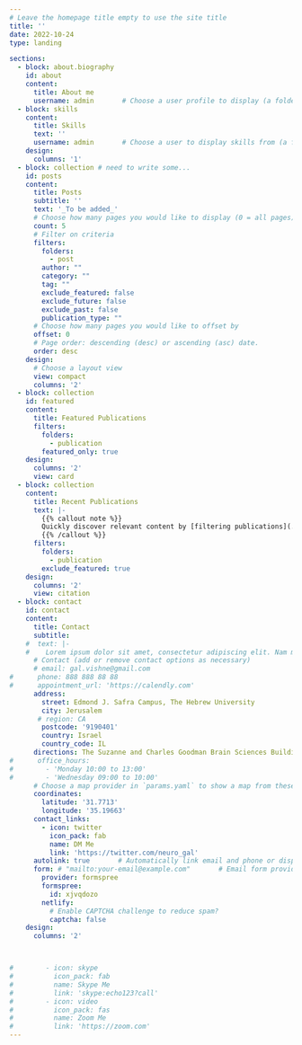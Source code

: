 ```yaml
---
# Leave the homepage title empty to use the site title
title: ''
date: 2022-10-24
type: landing

sections:
  - block: about.biography
    id: about
    content:
      title: About me
      username: admin       # Choose a user profile to display (a folder name within `content/authors/`)
  - block: skills
    content:
      title: Skills
      text: ''
      username: admin       # Choose a user to display skills from (a folder name within `content/authors/`)
    design:
      columns: '1'
  - block: collection # need to write some...
    id: posts
    content:
      title: Posts
      subtitle: ''
      text: '_To be added_'
      # Choose how many pages you would like to display (0 = all pages)
      count: 5
      # Filter on criteria
      filters:
        folders:
          - post
        author: ""
        category: ""
        tag: ""
        exclude_featured: false
        exclude_future: false
        exclude_past: false
        publication_type: ""
      # Choose how many pages you would like to offset by
      offset: 0
      # Page order: descending (desc) or ascending (asc) date.
      order: desc
    design:
      # Choose a layout view
      view: compact
      columns: '2'
  - block: collection
    id: featured
    content:
      title: Featured Publications
      filters:
        folders:
          - publication
        featured_only: true
    design:
      columns: '2'
      view: card
  - block: collection
    content:
      title: Recent Publications
      text: |-
        {{% callout note %}}
        Quickly discover relevant content by [filtering publications](./publication/).
        {{% /callout %}}
      filters:
        folders:
          - publication
        exclude_featured: true
    design:
      columns: '2'
      view: citation
  - block: contact
    id: contact
    content:
      title: Contact
      subtitle:
    #  text: |-
    #    Lorem ipsum dolor sit amet, consectetur adipiscing elit. Nam mi diam, venenatis ut magna et, vehicula efficitur enim.
      # Contact (add or remove contact options as necessary)
      # email: gal.vishne@gmail.com
#      phone: 888 888 88 88
#      appointment_url: 'https://calendly.com'
      address:
        street: Edmond J. Safra Campus, The Hebrew University
        city: Jerusalem
       # region: CA
        postcode: '9190401'
        country: Israel
        country_code: IL
      directions: The Suzanne and Charles Goodman Brain Sciences Building
#      office_hours:
#        - 'Monday 10:00 to 13:00'
#        - 'Wednesday 09:00 to 10:00'
      # Choose a map provider in `params.yaml` to show a map from these coordinates
      coordinates:
        latitude: '31.7713' 
        longitude: '35.19663'   
      contact_links:
        - icon: twitter
          icon_pack: fab
          name: DM Me
          link: 'https://twitter.com/neuro_gal'
      autolink: true       # Automatically link email and phone or display as text?
      form: # "mailto:your-email@example.com"       # Email form provider
        provider: formspree
        formspree: 
          id: xjvqdozo
        netlify:
          # Enable CAPTCHA challenge to reduce spam?
          captcha: false
    design:
      columns: '2'



#        - icon: skype
#          icon_pack: fab
#          name: Skype Me
#          link: 'skype:echo123?call'
#        - icon: video
#          icon_pack: fas
#          name: Zoom Me
#          link: 'https://zoom.com'
---
```

